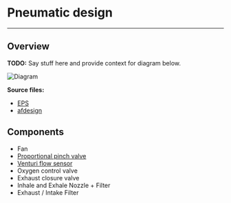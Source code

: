 # Pneumatic design

-------------

## Overview

**TODO:** Say stuff here and provide context for diagram below.

![Diagram](pneumatic_diagram.png)

**Source files:**

* [EPS](pneumatic_diagram.eps)
* [afdesign](pneumatic_diagram.afdesign)

## Components

- Fan
- [Proportional pinch valve](/2_Research_&_Development/Project-Pinch_Valve)
- [Venturi flow sensor](/2_Research_&_Development/Project-Venturi)
- Oxygen control valve
- Exhaust closure valve
- Inhale and Exhale Nozzle + Filter
- Exhaust / Intake Filter

